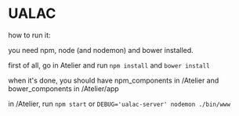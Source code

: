 # UALAC

how to run it:

you need npm, node (and nodemon) and bower installed.

first of all, go in Atelier and run `npm install` and `bower install`

when it's done, you should have npm_components in /Atelier and bower_components in /Atelier/app

in /Atelier, run `npm start` or `DEBUG='ualac-server' nodemon ./bin/www`
